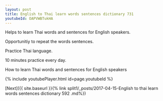 ```yaml
---
layout: post
title: English to Thai learn words sentences dictionary 731 
youtubeId: OAPVWBTukHA
---
```

 
 
Helps to learn Thai words and sentences for English speakers.

Opportunitiy to repeat the words sentences. 

Practice Thai language. 
 
10 minutes practice every day. 
 
How to learn Thai words and sentences for English speakers 
 
{% include youtubePlayer.html id=page.youtubeId %}
 
 
[Next]({{ site.baseurl }}{% link  split1/_posts/2017-04-15-English to thai learn words sentences dictionary 592 .md%})
 
